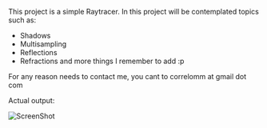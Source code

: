 This project is a simple Raytracer. 
In this project will be contemplated topics such as:
- Shadows
- Multisampling
- Reflections
- Refractions
 and more things I remember to add :p

For any reason needs to contact me, you cant to correlomm at gmail dot com

Actual output:

![ScreenShot](https://raw.github.com/mmcorrelo/RayTracer/dev/screenshot.bmp)
